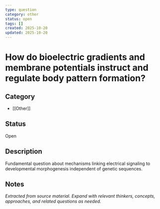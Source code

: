 ```yaml
---
type: question
category: other
status: open
tags: []
created: 2025-10-20
updated: 2025-10-20
---
```


# How do bioelectric gradients and membrane potentials instruct and regulate body pattern formation?

## Category

- [[Other]]

## Status

Open

## Description

Fundamental question about mechanisms linking electrical signaling to developmental morphogenesis independent of genetic sequences.

## Notes

*Extracted from source material. Expand with relevant thinkers, concepts, approaches, and related questions as needed.*

